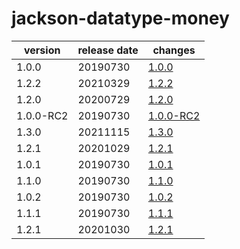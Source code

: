 # jackson-datatype-money	


|version|release date|changes|
|---|---|---|
|1.0.0|20190730|[1.0.0](./1.0.0-20190730.md)|
|1.2.2|20210329|[1.2.2](./1.2.2-20210329.md)|
|1.2.0|20200729|[1.2.0](./1.2.0-20200729.md)|
|1.0.0-RC2|20190730|[1.0.0-RC2](./1.0.0-RC2-20190730.md)|
|1.3.0|20211115|[1.3.0](./1.3.0-20211115.md)|
|1.2.1|20201029|[1.2.1](./1.2.1-20201029.md)|
|1.0.1|20190730|[1.0.1](./1.0.1-20190730.md)|
|1.1.0|20190730|[1.1.0](./1.1.0-20190730.md)|
|1.0.2|20190730|[1.0.2](./1.0.2-20190730.md)|
|1.1.1|20190730|[1.1.1](./1.1.1-20190730.md)|
|1.2.1|20201030|[1.2.1](./1.2.1-20201030.md)|
